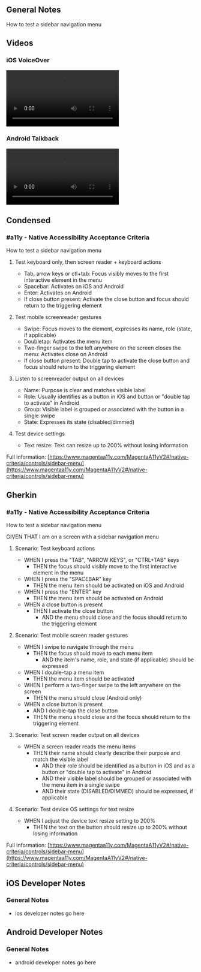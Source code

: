 ## General Notes

How to test a sidebar navigation menu

## Videos

### iOS VoiceOver

<video controls>
  <source src="media/video/native/sidebar-menu/sidebar-menu_IosVoiceOver.mp4" type="video/mp4">
  Your browser does not support the video tag.
</video>

### Android Talkback

<video controls>
  <source src="media/video/native/sidebar-menu/sidebar-menu_AndroidTalkback.mp4" type="video/mp4">
  Your browser does not support the video tag.
</video>

## Condensed

### #a11y - Native Accessibility Acceptance Criteria

How to test a sidebar navigation menu

1. Test keyboard only, then screen reader + keyboard actions

   - Tab, arrow keys or ctl+tab: Focus visibly moves to the first interactive element in the menu
   - Spacebar: Activates on iOS and Android
   - Enter: Activates on Android
   - If close button present: Activate the close button and focus should return to the triggering element

2. Test mobile screenreader gestures

   - Swipe: Focus moves to the element, expresses its name, role (state, if applicable)
   - Doubletap: Activates the menu item
   - Two-finger swipe to the left anywhere on the screen closes the menu: Activates close on Android
   - If close button present: Double tap to activate the close button and focus should return to the triggering element

3. Listen to screenreader output on all devices

   - Name: Purpose is clear and matches visible label
   - Role: Usually identifies as a button in iOS and button or "double tap to activate" in Android
   - Group: Visible label is grouped or associated with the button in a single swipe
   - State: Expresses its state (disabled/dimmed)


4. Test device settings

   - Text resize: Text can resize up to 200% without losing information

Full information: [https://www.magentaa11y.com/MagentaA11yV2#/native-criteria/controls/sidebar-menu](https://www.magentaa11y.com/MagentaA11yV2#/native-criteria/controls/sidebar-menu)

## Gherkin

### #a11y - Native Accessibility Acceptance Criteria

How to test a sidebar navigation menu

GIVEN THAT I am on a screen with a sidebar navigation menu

1. Scenario: Test keyboard actions

   - WHEN I press the "TAB", "ARROW KEYS", or "CTRL+TAB" keys 
      - THEN the focus should visibly move to the first interactive element in the menu 
   - WHEN I press the "SPACEBAR" key 
      - THEN the menu item should be activated on iOS and Android 
   - WHEN I press the "ENTER" key 
      - THEN the menu item should be activated on Android 
   - WHEN a close button is present 
      - THEN I activate the close button 
         - AND the menu should close and the focus should return to the triggering element 

2. Scenario: Test mobile screen reader gestures

   - WHEN I swipe to navigate through the menu 
      - THEN the focus should move to each menu item 
         - AND the item's name, role, and state (if applicable) should be expressed 
   - WHEN I double-tap a menu item 
      - THEN the menu item should be activated 
   - WHEN I perform a two-finger swipe to the left anywhere on the screen 
      - THEN the menu should close (Android only) 
   - WHEN a close button is present 
      - AND I double-tap the close button 
      - THEN the menu should close and the focus should return to the triggering element 

3. Scenario: Test screen reader output on all devices

   - WHEN a screen reader reads the menu items 
      - THEN their name should clearly describe their purpose and match the visible label 
         - AND their role should be identified as a button in iOS and as a button or "double tap to activate" in Android 
         - AND their visible label should be grouped or associated with the menu item in a single swipe 
         - AND their state (DISABLED/DIMMED) should be expressed, if applicable 

4. Scenario: Test device OS settings for text resize

   - WHEN I adjust the device text resize setting to 200%
      - THEN the text on the button should resize up to 200% without losing information

Full information: [https://www.magentaa11y.com/MagentaA11yV2#/native-criteria/controls/sidebar-menu](https://www.magentaa11y.com/MagentaA11yV2#/native-criteria/controls/sidebar-menu)

## iOS Developer Notes
### General Notes
- ios developer notes go here

## Android Developer Notes
### General Notes
- android developer notes go here
